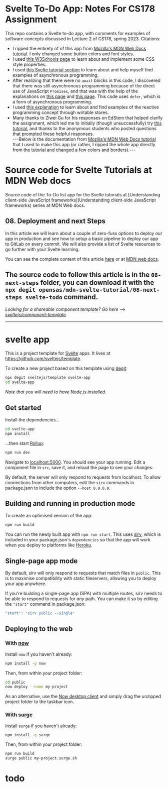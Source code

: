 # Svelte To-Do App: Notes For CS178 Assignment
This repo contains a Svelte to-do app, with comments for examples of software concepts discussed in Lecture 2 of CS178, spring 2023. Citations:  
- I ripped the entirety of of this app from [Mozilla's MDN Web Docs tutorial](https://developer.mozilla.org/en-US/docs/Learn/Tools_and_testing/Client-side_JavaScript_frameworks/Svelte_deployment_next). I only changed some button colors and font styles.  
- I used [this W3Schools page](https://www.w3schools.com/cssref/index.php) to learn about and implement some CSS style properties.  
- I used [this Svelte tutorial section](https://svelte.dev/tutorial/await-blocks) to learn about and help myself find examples of asynchronous programming.  
- After realizing that there were no `await` blocks in this code, I discovered that there was still asynchronous programming because of the direct use of JavaScript `Promises`, and that was with the help of the explanations on [this page](https://developer.mozilla.org/en-US/docs/Web/JavaScript/Reference/Global_Objects/Promise) and [this page](https://www.w3schools.com/tags/att_script_defer.asp). This code uses `defer`, which is a form of asynchronous programming.  
- I used [this explanation](https://svelte.dev/tutorial/writable-stores) to learn about and find examples of the reactive programming concept through writable stores.
- Many thanks to Ziwei Gu for his responses on EdStem that helped clarify the assignment, which led me to initially (though unsuccessfully) try [this tutorial](https://fireship.io/lessons/svelte-v3-overview-firebase/), and thanks to the anonymous students who posted questions that prompted these helpful responses.  
---Below is the documentation from [Mozilla's MDN Web Docs tutorial](https://developer.mozilla.org/en-US/docs/Learn/Tools_and_testing/Client-side_JavaScript_frameworks/Svelte_deployment_next) that I used to make this app (or rather, I ripped the whole app directly from the tutorial and changed a few colors and borders).---
# Source code for Svelte Tutorials at MDN Web docs

Source code of the To-Do list app for the Svelte tutorials at [Understanding client-side JavaScript frameworks](Understanding client-side JavaScript frameworks) series at MDN Web docs.

## 08. Deployment and next Steps

In this article we will learn about a couple of zero-fuss options to deploy our app in production and see how to setup a basic pipeline to deploy our app to GitLab on every commit. We will also provide a list of Svelte resources to go further with your Svelte learning.

You can see the complete content of this article [here](../08-next-steps/Svelte_next_steps.md) or at [MDN web docs](https://developer.mozilla.org/en-US/docs/Learn/Tools_and_testing/Client-side_JavaScript_frameworks/Svelte_deployment_next).

The source code to follow this article is in the `08-next-steps` folder, you can download it with the `npx degit opensas/mdn-svelte-tutorial/08-next-steps svelte-todo` command. 
---

*Looking for a shareable component template? Go here --> [sveltejs/component-template](https://github.com/sveltejs/component-template)*

---

# svelte app

This is a project template for [Svelte](https://svelte.dev) apps. It lives at https://github.com/sveltejs/template.

To create a new project based on this template using [degit](https://github.com/Rich-Harris/degit):

```bash
npx degit sveltejs/template svelte-app
cd svelte-app
```

*Note that you will need to have [Node.js](https://nodejs.org) installed.*


## Get started

Install the dependencies...

```bash
cd svelte-app
npm install
```

...then start [Rollup](https://rollupjs.org):

```bash
npm run dev
```

Navigate to [localhost:5000](http://localhost:5000). You should see your app running. Edit a component file in `src`, save it, and reload the page to see your changes.

By default, the server will only respond to requests from localhost. To allow connections from other computers, edit the `sirv` commands in package.json to include the option `--host 0.0.0.0`.


## Building and running in production mode

To create an optimised version of the app:

```bash
npm run build
```

You can run the newly built app with `npm run start`. This uses [sirv](https://github.com/lukeed/sirv), which is included in your package.json's `dependencies` so that the app will work when you deploy to platforms like [Heroku](https://heroku.com).


## Single-page app mode

By default, sirv will only respond to requests that match files in `public`. This is to maximise compatibility with static fileservers, allowing you to deploy your app anywhere.

If you're building a single-page app (SPA) with multiple routes, sirv needs to be able to respond to requests for *any* path. You can make it so by editing the `"start"` command in package.json:

```js
"start": "sirv public --single"
```


## Deploying to the web

### With [now](https://zeit.co/now)

Install `now` if you haven't already:

```bash
npm install -g now
```

Then, from within your project folder:

```bash
cd public
now deploy --name my-project
```

As an alternative, use the [Now desktop client](https://zeit.co/download) and simply drag the unzipped project folder to the taskbar icon.

### With [surge](https://surge.sh/)

Install `surge` if you haven't already:

```bash
npm install -g surge
```

Then, from within your project folder:

```bash
npm run build
surge public my-project.surge.sh
```
# todo

